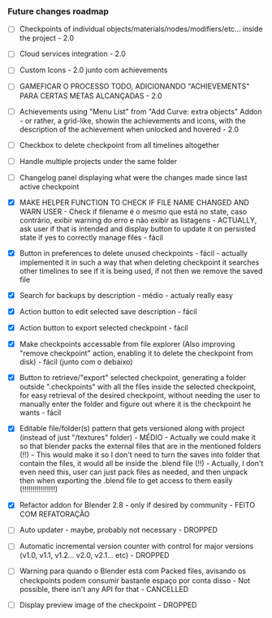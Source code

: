 ### Future changes roadmap

- [ ] Checkpoints of individual objects/materials/nodes/modifiers/etc... inside the project - 2.0
- [ ] Cloud services integration - 2.0
- [ ] Custom Icons - 2.0 junto com achievements
- [ ] GAMEFICAR O PROCESSO TODO, ADICIONANDO "ACHIEVEMENTS" PARA CERTAS METAS ALCANÇADAS - 2.0
- [ ] Achievements using "Menu List" from "Add Curve: extra objects" Addon - or rather, a grid-like, showin the achievements and icons, with the description of the achievement when unlocked and hovered - 2.0
- [ ] Checkbox to delete checkpoint from all timelines altogether
- [ ] Handle multiple projects under the same folder
- [ ] Changelog panel displaying what were the changes made since last active checkpoint

- [x] MAKE HELPER FUNCTION TO CHECK IF FILE NAME CHANGED AND WARN USER - Check if filename é o mesmo que está no state, caso contrário, exibir warning do erro e não exibir as listagens - ACTUALLY, ask user if that is intended and display button to update it on persisted state if yes to correctly manage files - fácil
- [x] Button in preferences to delete unused checkpoints - fácil - actually implemented it in such a way that when deleting checkpoint it searches other timelines to see if it is being used, if not then we remove the saved file
- [x] Search for backups by description - médio - actualy really easy

- [x] Action button to edit selected save description - fácil
- [x] Action button to export selected checkpoint - fácil
- [x] Make checkpoints accessable from file explorer (Also improving "remove checkpoint" action, enabling it to delete the checkpoint from disk) - fácil (junto com o debaixo)
- [x] Button to retrieve/"export" selected checkpoint, generating a folder outside ".checkpoints" with all the files inside the selected checkpoint, for easy retrieval of the desired checkpoint, without needing the user to manually enter the folder and figure out where it is the checkpoint he wants - fácil
- [x] Editable file/folder(s) pattern that gets versioned along with project (instead of just "/textures" folder) - MÉDIO - Actually we could make it so that blender packs the external files that are in the mentioned folders (!!) - This would make it so I don't need to turn the saves into folder that contain the files, it would all be inside the .blend file (!!) - Actually, I don't even need this, user can just pack files as needed, and then unpack then when exporting the .blend file to get access to them easily (!!!!!!!!!!!!!!!!)
- [x] Refactor addon for Blender 2.8 - only if desired by community - FEITO COM REFATORAÇÃO

- [ ] Auto updater - maybe, probably not necessary - DROPPED
- [ ] Automatic incremental version counter with control for major versions (v1.0, v1.1, v1.2... v2.0, v2.1... etc) - DROPPED
- [ ] Warning para quando o Blender está com Packed files, avisando os checkpoints podem consumir bastante espaço por conta disso - Not possible, there isn't any API for that - CANCELLED
- [ ] Display preview image of the checkpoint - DROPPED

<!--
cp -a ./*.py  dist/checkpoint
cd dist/
zip -r checkpoint-{version}.zip checkpoint/
-->

